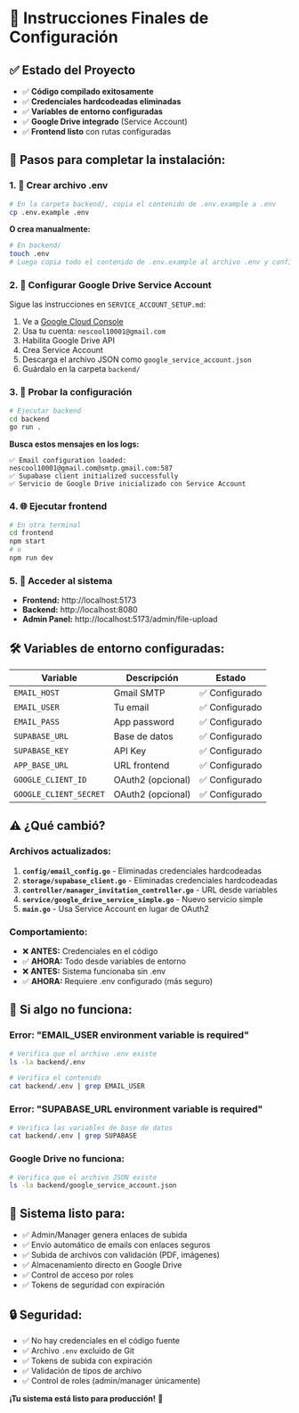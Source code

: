 # 🚀 Instrucciones Finales de Configuración

## ✅ **Estado del Proyecto**

- ✅ **Código compilado exitosamente**
- ✅ **Credenciales hardcodeadas eliminadas** 
- ✅ **Variables de entorno configuradas**
- ✅ **Google Drive integrado** (Service Account)
- ✅ **Frontend listo** con rutas configuradas

## 📝 **Pasos para completar la instalación:**

### 1. 📄 **Crear archivo .env**

```bash
# En la carpeta backend/, copia el contenido de .env.example a .env
cp .env.example .env
```

**O crea manualmente:**
```bash
# En backend/
touch .env
# Luego copia todo el contenido de .env.example al archivo .env y configura con valores reales
```

### 2. 🔑 **Configurar Google Drive Service Account**

Sigue las instrucciones en `SERVICE_ACCOUNT_SETUP.md`:

1. Ve a [Google Cloud Console](https://console.cloud.google.com/)
2. Usa tu cuenta: `nescool10001@gmail.com`
3. Habilita Google Drive API
4. Crea Service Account
5. Descarga el archivo JSON como `google_service_account.json`
6. Guárdalo en la carpeta `backend/`

### 3. 🧪 **Probar la configuración**

```bash
# Ejecutar backend
cd backend
go run .
```

**Busca estos mensajes en los logs:**
```
✅ Email configuration loaded: nescool10001@gmail.com@smtp.gmail.com:587
✅ Supabase client initialized successfully
✅ Servicio de Google Drive inicializado con Service Account
```

### 4. 🌐 **Ejecutar frontend**

```bash
# En otra terminal
cd frontend
npm start
# o 
npm run dev
```

### 5. 🎯 **Acceder al sistema**

- **Frontend:** http://localhost:5173
- **Backend:** http://localhost:8080
- **Admin Panel:** http://localhost:5173/admin/file-upload

## 🛠️ **Variables de entorno configuradas:**

| Variable | Descripción | Estado |
|----------|-------------|---------|
| `EMAIL_HOST` | Gmail SMTP | ✅ Configurado |
| `EMAIL_USER` | Tu email | ✅ Configurado |
| `EMAIL_PASS` | App password | ✅ Configurado |
| `SUPABASE_URL` | Base de datos | ✅ Configurado |
| `SUPABASE_KEY` | API Key | ✅ Configurado |
| `APP_BASE_URL` | URL frontend | ✅ Configurado |
| `GOOGLE_CLIENT_ID` | OAuth2 (opcional) | ✅ Configurado |
| `GOOGLE_CLIENT_SECRET` | OAuth2 (opcional) | ✅ Configurado |

## ⚠️ **¿Qué cambió?**

### **Archivos actualizados:**

1. **`config/email_config.go`** - Eliminadas credenciales hardcodeadas
2. **`storage/supabase_client.go`** - Eliminadas credenciales hardcodeadas  
3. **`controller/manager_invitation_controller.go`** - URL desde variables
4. **`service/google_drive_service_simple.go`** - Nuevo servicio simple
5. **`main.go`** - Usa Service Account en lugar de OAuth2

### **Comportamiento:**

- ❌ **ANTES:** Credenciales en el código
- ✅ **AHORA:** Todo desde variables de entorno
- ❌ **ANTES:** Sistema funcionaba sin .env
- ✅ **AHORA:** Requiere .env configurado (más seguro)

## 🚨 **Si algo no funciona:**

### **Error: "EMAIL_USER environment variable is required"**
```bash
# Verifica que el archivo .env existe
ls -la backend/.env

# Verifica el contenido
cat backend/.env | grep EMAIL_USER
```

### **Error: "SUPABASE_URL environment variable is required"**
```bash
# Verifica las variables de base de datos
cat backend/.env | grep SUPABASE
```

### **Google Drive no funciona:**
```bash
# Verifica que el archivo JSON existe
ls -la backend/google_service_account.json
```

## 🎉 **Sistema listo para:**

- ✅ Admin/Manager genera enlaces de subida
- ✅ Envío automático de emails con enlaces seguros
- ✅ Subida de archivos con validación (PDF, imágenes)
- ✅ Almacenamiento directo en Google Drive
- ✅ Control de acceso por roles
- ✅ Tokens de seguridad con expiración

## 🔒 **Seguridad:**

- ✅ No hay credenciales en el código fuente
- ✅ Archivo `.env` excluido de Git
- ✅ Tokens de subida con expiración
- ✅ Validación de tipos de archivo
- ✅ Control de roles (admin/manager únicamente)

**¡Tu sistema está listo para producción!** 🚀 